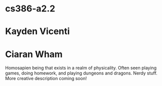 # cs386-a2.2

# Kayden Vicenti

# Ciaran Wham
Homosapien being that exists in a realm of physicality. Often seen playing games, doing homework, and playing dungeons and dragons. Nerdy stuff. More creative description coming soon!
